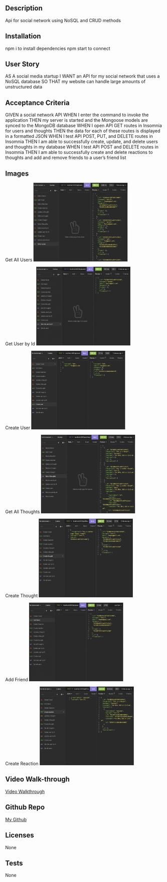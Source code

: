 ## Description 
Api for social network using NoSQL and CRUD methods

## Installation 
npm i to install dependencies
npm start to connect 

## User Story
AS A social media startup
I WANT an API for my social network that uses a NoSQL database
SO THAT my website can handle large amounts of unstructured data

## Acceptance Criteria
GIVEN a social network API
WHEN I enter the command to invoke the application
THEN my server is started and the Mongoose models are synced to the MongoDB database
WHEN I open API GET routes in Insomnia for users and thoughts
THEN the data for each of these routes is displayed in a formatted JSON
WHEN I test API POST, PUT, and DELETE routes in Insomnia
THEN I am able to successfully create, update, and delete users and thoughts in my database
WHEN I test API POST and DELETE routes in Insomnia
THEN I am able to successfully create and delete reactions to thoughts and add and remove friends to a user’s friend list

## Images
Get All Users <img width= 300 height=250 src="images for readme/Screen Shot 2022-02-20 at 14.07.32.png">

Get User by Id <img width= 300 height=250 src="images for readme/Screen Shot 2022-02-20 at 14.07.40.png">

Create User <img width= 300 height=250 src="images for readme/Screen Shot 2022-02-20 at 14.07.48.png">

Get All Thoughts <img width= 300 height=250 src="images for readme/Screen Shot 2022-02-20 at 14.08.11.png">

Create Thought <img width= 300 height=250 src= "images for readme/Screen Shot 2022-02-20 at 14.08.19.png">

Add Friend <img width= 300 height=250 src="images for readme/Screen Shot 2022-02-20 at 14.08.51.png">

Create Reaction <img width= 300 height=250 src="images for readme/Screen Shot 2022-02-20 at 14.09.09.png">


## Video Walk-through
[Video Walkthrough](https://watch.screencastify.com/v/omolkpx571wTB5yTG46W)

## Github Repo
[My Github](https://github.com/pcancio/Social-Network-API)

## Licenses
None

## Tests
None 

